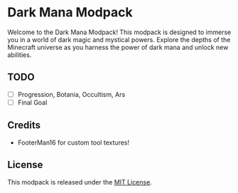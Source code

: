 # Dark Mana Modpack

Welcome to the Dark Mana Modpack! This modpack is designed to immerse you in a world of dark magic and mystical powers. Explore the depths of the Minecraft universe as you harness the power of dark mana and unlock new abilities.

## TODO

-   [ ] Progression, Botania, Occultism, Ars
-   [ ] Final Goal

## Credits

-   FooterMan16 for custom tool textures!

## License

This modpack is released under the [MIT License](LICENSE).
